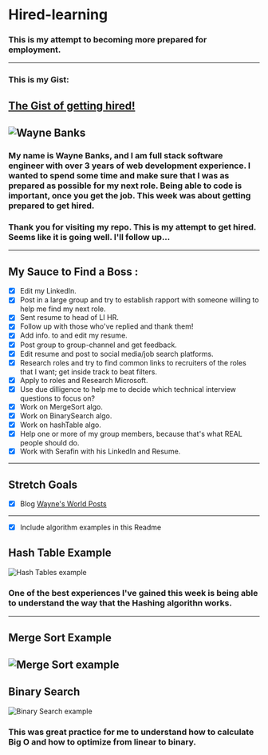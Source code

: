 # Hired-learning
### This is my attempt to becoming more prepared for employment.
---
### This is my Gist:
[The Gist of getting hired!](https://gist.github.com/Limelight-Management-Group/7ec9f12eda3abbe1ac9a9f523d296d32)
---
![Wayne Banks](http://i1190.photobucket.com/albums/z456/Wayne_Diddyinanycity_Banks/IMG_5577_zpshonf5hnc.jpg)
---
### My name is Wayne Banks, and I am full stack software engineer with over 3 years of web development experience. I wanted to spend some time and make sure that I was as prepared as possible for my next role. Being able to code is important, once you get the job. This week was about getting prepared to get hired. 

### Thank you for visiting my repo. This is my attempt to get hired. Seems like it is going well. I'll follow up...
***
## My Sauce to Find a Boss :
- [x] Edit my LinkedIn.
- [x] Post in a large group and try to establish rapport with someone willing to help me find my next role.
- [x] Sent resume to head of LI HR.
- [x] Follow up with those who've replied and thank them!
- [x] Add info. to and edit my resume.
- [x] Post group to group-channel and get feedback.
- [x] Edit resume and post to social media/job search platforms.
- [x] Research roles and try to find common links to recruiters of the roles that I want; get inside track to beat filters.
- [x] Apply to roles and Research Microsoft.
- [x] Use due dilligence to help me to decide which technical interview questions to focus on?
- [x] Work on MergeSort algo.
- [x] Work on BinarySearch algo.
- [x] Work on hashTable algo.
- [x] Help one or more of my group members, because that's what REAL people should do.
- [x] Work with Serafin with his LinkedIn and Resume.
***
## Stretch Goals
- [x] Blog 
[Wayne's World Posts](https://waynes-world.herokuapp.com/posts)
---
- [x] Include algorithm examples in this Readme
## Hash Table Example
![Hash Tables example](http://i1190.photobucket.com/albums/z456/Wayne_Diddyinanycity_Banks/IMG_3399_zpsmcel6oli.jpg)

### One of the best experiences I've gained this week is being able to understand the way that the Hashing algorithn works.
---
## Merge Sort Example
![Merge Sort example](http://i1190.photobucket.com/albums/z456/Wayne_Diddyinanycity_Banks/IMG_3389_zpskmngtfyd.jpg)
---
## Binary Search
![Binary Search example](http://i1190.photobucket.com/albums/z456/Wayne_Diddyinanycity_Banks/IMG_3391_zpscp0em60a.jpg)
### This was great practice for me to understand how to calculate Big O and how to optimize from linear to binary.
